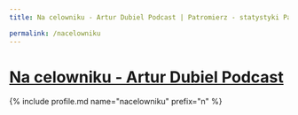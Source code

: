 ```yaml
---
title: Na celowniku - Artur Dubiel Podcast | Patromierz - statystyki Patronite.pl

permalink: /nacelowniku
---
```


# [Na celowniku - Artur Dubiel Podcast](https://patronite.pl/nacelowniku)

{% include profile.md name="nacelowniku" prefix="n" %}
